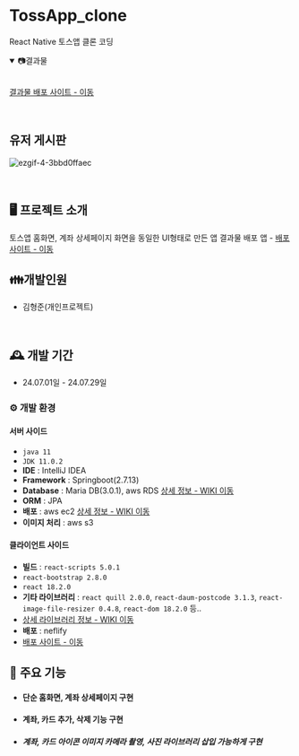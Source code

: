 # TossApp_clone
React Native 토스앱 클론 코딩

<details open>
<summary>📷결과물 </summary>

<br>

<a href="https://web--bro-store.netlify.app/" > 결과물 배포 사이트 - 이동</a>

<br>

## 유저 게시판
![ezgif-4-3bbd0ffaec](https://github.com/gamjagogi/BroStore/assets/110292164/85b5fe32-cf07-4bd7-aef7-9e2fd12904db)

</details>

<br>

## 🖥️ 프로젝트 소개
토스앱 홈화면, 계좌 상세페이지 화면을 동일한 UI형태로 만든 앱
결과물 배포 앱 - <a href="https://web--bro-store.netlify.app/" > 배포 사이트 - 이동</a>

## 👪개발인원
- 김형준(개인프로젝트)

<br>


## 🕰️ 개발 기간
* 24.07.01일 - 24.07.29일

### ⚙️ 개발 환경

#### 서버 사이드
- `java 11`
- `JDK 11.0.2`
- **IDE** : IntelliJ IDEA
- **Framework** : Springboot(2.7.13)
- **Database** : Maria DB(3.0.1), aws RDS  <a href="https://github.com/gamjagogi/BroStore/wiki/%EB%8D%B0%EC%9D%B4%ED%84%B0%EB%B2%A0%EC%9D%B4%EC%8A%A4(RDS),-%EC%9D%B4%EB%AF%B8%EC%A7%80-%EC%B2%98%EB%A6%AC(S3)" >상세 정보 - WIKI 이동</a>
- **ORM** : JPA
- **배포** : aws ec2  <a href="https://github.com/gamjagogi/BroStore/wiki/%EB%B0%B0%ED%8F%AC-%EA%B3%BC%EC%A0%95(Deployment)" >상세 정보 - WIKI 이동</a>
- **이미지 처리** : aws s3


#### 클라이언트 사이드
- **빌드** : `react-scripts 5.0.1`
- `react-bootstrap 2.8.0`
- `react 18.2.0`
- **기타 라이브러리** : `react quill 2.0.0`, `react-daum-postcode 3.1.3`, `react-image-file-resizer 0.4.8`, `react-dom 18.2.0` 등..
- <a href="https://github.com/gamjagogi/BroStore/wiki/%EB%A6%AC%EC%95%A1%ED%8A%B8-%EB%9D%BC%EC%9D%B4%EB%B8%8C%EB%9F%AC%EB%A6%AC(Package.json)" >상세 라이브러리 정보 - WIKI 이동</a>
- **배포** : neflify
- <a href="https://web--bro-store.netlify.app/" > 배포 사이트 - 이동</a>

## 📌 주요 기능

- #### 단순 홈화면, 계좌 상세페이지 구현
- #### 계좌, 카드 추가, 삭제 기능 구현
- ##### 계좌, 카드 아이콘 이미지 카메라 촬영, 사진 라이브러리 삽입 가능하게 구현

